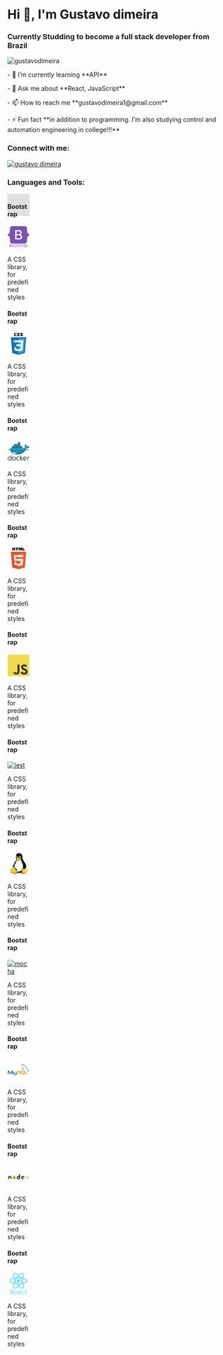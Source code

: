 <div>
  <h1>Hi 👋, I'm Gustavo dimeira</h1>
  <h3>Currently Studding to become a full stack developer from Brazil</h3>

  <p> <img src="https://komarev.com/ghpvc/?username=gustavodimeira&label=Profile%20views&color=0e75b6&style=flat"
      alt="gustavodimeira" /> </p>

  <div>
    <p>
      - 🌱 I’m currently learning **API**
    </p>
    <p>
      - 💬 Ask me about **React, JavaScript**
    </p>
    <p>
      - 📫 How to reach me **gustavodimeira1@gmail.com**
    </p>
    <p>
      - ⚡ Fun fact **in addition to programming. I'm also studying control and automation engineering in college!!!**
    </p>
  </div>


  <h3>Connect with me:</h3>
  <p>
    <a href="https://linkedin.com/in/gustavo dimeira" target="blank"><img
        src="https://raw.githubusercontent.com/rahuldkjain/github-profile-readme-generator/master/src/images/icons/Social/linked-in-alt.svg"
        alt="gustavo dimeira" height="30" width="40" /></a>
  </p>

  <h3>Languages and Tools:</h3>
  <div class="main">
    <aside>
      <div class="icon-div">
        <h4 class="icon-title">
          Bootstrap
        </h4>
        <a href="https://getbootstrap.com" target="_blank" rel="noreferrer">
          <img
            src="https://raw.githubusercontent.com/devicons/devicon/master/icons/bootstrap/bootstrap-plain-wordmark.svg"
            alt="bootstrap" class="icon" />
        </a>
        <p class="icon-description">
          A CSS library, for predefined styles
        </p>
      </div>
      <div class="icon-div">
        <h4 class="icon-title">
          Bootstrap
        </h4>
        <a href="https://www.w3schools.com/css/" target="_blank" rel="noreferrer">
          <img src="https://raw.githubusercontent.com/devicons/devicon/master/icons/css3/css3-original-wordmark.svg"
            alt="css3" class="icon" />
        </a>
        <p class="icon-description">
          A CSS library, for predefined styles
        </p>
      </div>
      <div class="icon-div">
        <h4 class="icon-title">
          Bootstrap
        </h4>
        <a href="https://www.docker.com/" target="_blank" rel="noreferrer">
          <img src="https://raw.githubusercontent.com/devicons/devicon/master/icons/docker/docker-original-wordmark.svg"
            alt="docker" class="icon" />
        </a>
        <p class="icon-description">
          A CSS library, for predefined styles
        </p>
      </div>
      <div class="icon-div">
        <h4 class="icon-title">
          Bootstrap
        </h4>
        <a href="https://www.w3.org/html/" target="_blank" rel="noreferrer">
          <img src="https://raw.githubusercontent.com/devicons/devicon/master/icons/html5/html5-original-wordmark.svg"
            alt="html5" class="icon" />
        </a>
        <p class="icon-description">
          A CSS library, for predefined styles
        </p>
      </div>
      <div class="icon-div">
        <h4 class="icon-title">
          Bootstrap
        </h4>
        <a href="https://developer.mozilla.org/en-US/docs/Web/JavaScript" target="_blank" rel="noreferrer">
          <img src="https://raw.githubusercontent.com/devicons/devicon/master/icons/javascript/javascript-original.svg"
            alt="javascript" class="icon" />
        </a>
        <p class="icon-description">
          A CSS library, for predefined styles
        </p>
      </div>
      <div class="icon-div">
        <h4 class="icon-title">
          Bootstrap
        </h4>
        <a href="https://jestjs.io" target="_blank" rel="noreferrer">
          <img src="https://www.vectorlogo.zone/logos/jestjsio/jestjsio-icon.svg" alt="jest" class="icon" />
        </a>
        <p class="icon-description">
          A CSS library, for predefined styles
        </p>
      </div>
      <div class="icon-div">
        <h4 class="icon-title">
          Bootstrap
        </h4>
        <a href="https://www.linux.org/" target="_blank" rel="noreferrer">
          <img src="https://raw.githubusercontent.com/devicons/devicon/master/icons/linux/linux-original.svg"
            alt="linux" class="icon" />
        </a>
        <p class="icon-description">
          A CSS library, for predefined styles
        </p>
      </div>
      <div class="icon-div">
        <h4 class="icon-title">
          Bootstrap
        </h4>
        <a href="https://mochajs.org" target="_blank" rel="noreferrer">
          <img src="https://www.vectorlogo.zone/logos/mochajs/mochajs-icon.svg" alt="mocha" class="icon" />
        </a>
        <p class="icon-description">
          A CSS library, for predefined styles
        </p>
      </div>
      <div class="icon-div">
        <h4 class="icon-title">
          Bootstrap
        </h4>
        <a href="https://www.mysql.com/" target="_blank" rel="noreferrer">
          <img src="https://raw.githubusercontent.com/devicons/devicon/master/icons/mysql/mysql-original-wordmark.svg"
            alt="mysql" class="icon" />
        </a>
        <p class="icon-description">
          A CSS library, for predefined styles
        </p>
      </div>
      <div class="icon-div">
        <h4 class="icon-title">
          Bootstrap
        </h4>
        <a href="https://nodejs.org" target="_blank" rel="noreferrer">
          <img src="https://raw.githubusercontent.com/devicons/devicon/master/icons/nodejs/nodejs-original-wordmark.svg"
            alt="nodejs" class="icon" />
        </a>
        <p class="icon-description">
          A CSS library, for predefined styles
        </p>
      </div>
      <div class="icon-div">
        <h4 class="icon-title">
          Bootstrap
        </h4>
        <a href="https://reactjs.org/" target="_blank" rel="noreferrer">
          <img src="https://raw.githubusercontent.com/devicons/devicon/master/icons/react/react-original-wordmark.svg"
            alt="react" class="icon" />
        </a>
        <p class="icon-description">
          A CSS library, for predefined styles
        </p>
      </div>
    </aside>

    <p>
      <img
        src="https://github-readme-stats.vercel.app/api/top-langs?username=gustavodimeira&show_icons=true&locale=en&layout=compact"
        alt="gustavodimeira" />
    </p>

    <p>
      <img src="https://github-readme-stats.vercel.app/api?username=gustavodimeira&show_icons=true&locale=en"
        alt="gustavodimeira" />
    </p>

    <p>
      <img src="https://github-readme-streak-stats.herokuapp.com/?user=gustavodimeira&" alt="gustavodimeira" />
    </p>
  </div>
</div>
<style>
  .main {
    display: flex;
    background-color: rgb(224, 224, 224);
    flex-direction: column;
    width: 50px;
    height: 50px;
  }

  ;

  .icon {}

  ;

  .icon-div {}

  ;
</style>
<script>
  const main = document.getElementsByClassName("main");
</script>
